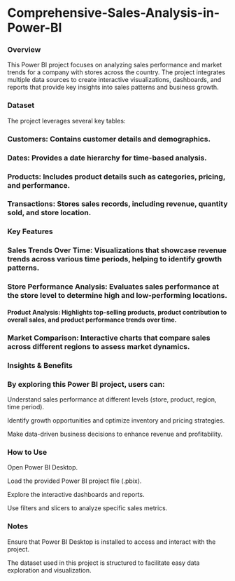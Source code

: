 # Comprehensive-Sales-Analysis-in-Power-BI
### Overview

This Power BI project focuses on analyzing sales performance and market trends for a company with stores across the country. The project integrates multiple data sources to create interactive visualizations, dashboards, and reports that provide key insights into sales patterns and business growth.

### Dataset

The project leverages several key tables:

### Customers: Contains customer details and demographics.

### Dates: Provides a date hierarchy for time-based analysis.

### Products: Includes product details such as categories, pricing, and performance.

### Transactions: Stores sales records, including revenue, quantity sold, and store location.

### Key Features

### Sales Trends Over Time: Visualizations that showcase revenue trends across various time periods, helping to identify growth patterns.

### Store Performance Analysis: Evaluates sales performance at the store level to determine high and low-performing locations.

#### Product Analysis: Highlights top-selling products, product contribution to overall sales, and product performance trends over time.

### Market Comparison: Interactive charts that compare sales across different regions to assess market dynamics.

### Insights & Benefits

### By exploring this Power BI project, users can:

Understand sales performance at different levels (store, product, region, time period).

Identify growth opportunities and optimize inventory and pricing strategies.

Make data-driven business decisions to enhance revenue and profitability.

### How to Use

Open Power BI Desktop.

Load the provided Power BI project file (.pbix).

Explore the interactive dashboards and reports.

Use filters and slicers to analyze specific sales metrics.

### Notes

Ensure that Power BI Desktop is installed to access and interact with the project.

The dataset used in this project is structured to facilitate easy data exploration and visualization.
